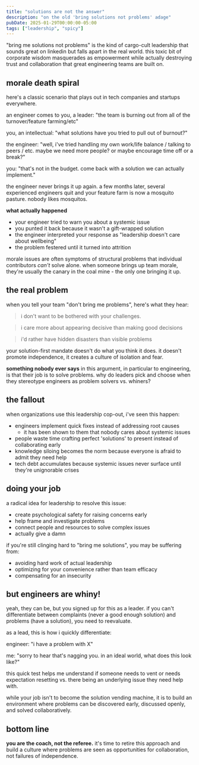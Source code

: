 ```yaml
---
title: "solutions are not the answer"
description: "on the old 'bring solutions not problems' adage"
pubDate: 2025-01-29T00:00:00-05:00
tags: ["leadership", "spicy"]
---
```


"bring me solutions not problems" is the kind of cargo-cult leadership that sounds great on linkedin but falls apart in the real world. this toxic bit of corporate wisdom masquerades as empowerment while actually destroying trust and collaboration that great engineering teams are built on.

## morale death spiral

here's a classic scenario that plays out in tech companies and startups everywhere.

an engineer comes to you, a leader: "the team is burning out from all of the turnover/feature farming/etc"

you, an intellectual: "what solutions have you tried to pull out of burnout?"

the engineer: "well, i've tried handling my own work/life balance / talking to peers / etc. maybe we need more people? or maybe encourage time off or a break?"

you: "that's not in the budget. come back with a solution we can actually implement."

the engineer never brings it up again. a few months later, several experienced engineers quit  and your feature farm is now a mosquito pasture. nobody likes mosquitos.

**what actually happened**

- your engineer tried to warn you about a systemic issue
- you punted it back because it wasn't a gift-wrapped solution
- the engineer interpreted your response as "leadership doesn't care about wellbeing"
- the problem festered until it turned into attrition

morale issues are often symptoms of structural problems that individual contributors _can't_ solve alone. when someone brings up team morale, they're usually the canary in the coal mine - the only one bringing it up.

## the real problem

when you tell your team "don't bring me problems", here's what they hear:

> i don't want to be bothered with your challenges.

> i care more about appearing decisive than making good decisions

> i'd rather have hidden disasters than visible problems

your solution-first mandate doesn't do what you think it does. it doesn't promote independence, it creates a culture of isolation and fear.

**something nobody ever says** in this argument, in particular to engineering, is that their job is to solve problems. why do leaders pick and choose when they stereotype engineers as problem solvers vs. whiners?

## the fallout

when organizations use this leadership cop-out, i've seen this happen:

- engineers implement quick fixes instead of addressing root causes
  - it has been shown to them that nobody cares about systemic issues
- people waste time crafting perfect 'solutions' to present instead of collaborating early
- knowledge siloing becomes the norm because everyone is afraid to admit they need help
- tech debt accumulates because systemic issues never surface until they're unignorable crises

## doing your job

a radical idea for leadership to resolve this issue:

- create psychological safety for raising concerns early
- help frame and investigate problems
- connect people and resources to solve complex issues
- actually give a damn

if you're still clinging hard to "bring me solutions", you may be suffering from:

- avoiding hard work of actual leadership
- optimizing for your convenience rather than team efficacy
- compensating for an insecurity

## but engineers are whiny!

yeah, they can be, but you signed up for this as a leader. if you can't differentiate between complaints (never a good enough solution) and problems (have a solution), you need to reevaluate.

as a lead, this is how i quickly differentiate:

engineer: "i have a problem with X"

me: "sorry to hear that's nagging you. in an ideal world, what does this look like?"

this quick test helps me understand if someone needs to vent or needs expectation resetting vs. there being an underlying issue they need help with.

while your job isn't to become the solution vending machine, it is to build an environment where problems can be discovered early, discussed openly, and solved collaboratively.

## bottom line

**you are the coach, not the referee.** it's time to retire this approach and build a culture where problems are seen as opportunities for collaboration, not failures of independence.
